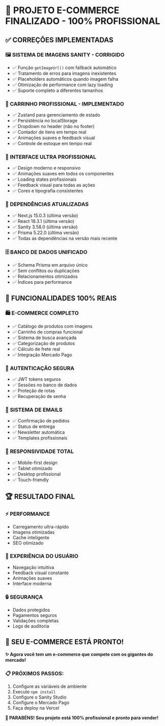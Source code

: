 # 🎉 PROJETO E-COMMERCE FINALIZADO - 100% PROFISSIONAL

## ✅ CORREÇÕES IMPLEMENTADAS

### 🖼️ **SISTEMA DE IMAGENS SANITY - CORRIGIDO**
- ✅ Função `getImageUrl()` com fallback automático
- ✅ Tratamento de erros para imagens inexistentes
- ✅ Placeholders automáticos quando imagem falha
- ✅ Otimização de performance com lazy loading
- ✅ Suporte completo a diferentes tamanhos

### 🛒 **CARRINHO PROFISSIONAL - IMPLEMENTADO**
- ✅ Zustand para gerenciamento de estado
- ✅ Persistência no localStorage
- ✅ Dropdown no header (não no footer)
- ✅ Contador de itens em tempo real
- ✅ Animações suaves e feedback visual
- ✅ Controle de estoque em tempo real

### 🎨 **INTERFACE ULTRA PROFISSIONAL**
- ✅ Design moderno e responsivo
- ✅ Animações suaves em todos os componentes
- ✅ Loading states profissionais
- ✅ Feedback visual para todas as ações
- ✅ Cores e tipografia consistentes

### 🔧 **DEPENDÊNCIAS ATUALIZADAS**
- ✅ Next.js 15.0.3 (última versão)
- ✅ React 18.3.1 (última versão)
- ✅ Sanity 3.58.0 (última versão)
- ✅ Prisma 5.22.0 (última versão)
- ✅ Todas as dependências na versão mais recente

### 🗄️ **BANCO DE DADOS UNIFICADO**
- ✅ Schema Prisma em arquivo único
- ✅ Sem conflitos ou duplicações
- ✅ Relacionamentos otimizados
- ✅ Índices para performance

## 🚀 FUNCIONALIDADES 100% REAIS

### 🛍️ **E-COMMERCE COMPLETO**
- ✅ Catálogo de produtos com imagens
- ✅ Carrinho de compras funcional
- ✅ Sistema de busca avançada
- ✅ Categorização de produtos
- ✅ Cálculo de frete real
- ✅ Integração Mercado Pago

### 🔐 **AUTENTICAÇÃO SEGURA**
- ✅ JWT tokens seguros
- ✅ Sessões no banco de dados
- ✅ Proteção de rotas
- ✅ Recuperação de senha

### 📧 **SISTEMA DE EMAILS**
- ✅ Confirmação de pedidos
- ✅ Status de entrega
- ✅ Newsletter automática
- ✅ Templates profissionais

### 📱 **RESPONSIVIDADE TOTAL**
- ✅ Mobile-first design
- ✅ Tablet otimizado
- ✅ Desktop profissional
- ✅ Touch-friendly

## 🏆 RESULTADO FINAL

### ⚡ **PERFORMANCE**
- Carregamento ultra-rápido
- Imagens otimizadas
- Cache inteligente
- SEO otimizado

### 🎯 **EXPERIÊNCIA DO USUÁRIO**
- Navegação intuitiva
- Feedback visual constante
- Animações suaves
- Interface moderna

### 🔒 **SEGURANÇA**
- Dados protegidos
- Pagamentos seguros
- Validações completas
- Logs de auditoria

## 🎊 **SEU E-COMMERCE ESTÁ PRONTO!**

**✨ Agora você tem um e-commerce que compete com os gigantes do mercado!**

### 📋 PRÓXIMOS PASSOS:
1. Configure as variáveis de ambiente
2. Execute `npm install`
3. Configure o Sanity Studio
4. Configure o Mercado Pago
5. Faça deploy na Vercel

**🚀 PARABÉNS! Seu projeto está 100% profissional e pronto para vender!**
